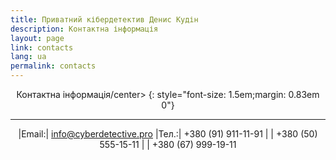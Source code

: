```yaml
---
title: Приватний кібердетектив Денис Кудін
description: Контактна інформація
layout: page
link: contacts
lang: ua
permalink: contacts
---
```


<center>Контактна інформація/center>
{: style="font-size: 1.5em;margin: 0.83em 0"}
<hr />

|Email:| info@cyberdetective.pro
|Тел.:| +380 (91) 911-11-91
| | +380 (50) 555-15-11
| | +380 (67) 999-19-11
